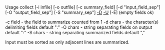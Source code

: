 
Usage
collect [-i infile] [-o outfile] [-c summary_field] 
          [-d "input_field_sep"] [-O "output_field_sep"] [-S "summary_sep"]
          [-D](duplicates) [-U](unsorted) [-E] (empty fields ok)

-c field  - the field to summarize counted from 1
-d chars  - the character(s) delimiting fields default ":"
-O chars  - string separating fields on output default ":"
-S chars  - string separating summarized fields default ","

Input must be sorted as only adjacent lines are summarized.


